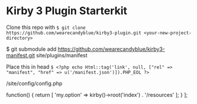 # Kirby 3 Plugin Starterkit

Clone this repo with ```$ git clone https://github.com/wearecandyblue/kirby3-plugin.git <your-new-project-directory>```


$ git submodule add https://github.com/wearecandyblue/kirby3-manifest.git site/plugins/manifest


Place this in head
```$ <?php echo Html::tag('link', null, ["rel" => "manifest", "href" => u('/manifest.json')]).PHP_EOL ?>```
<?= manifest() ?>

/site/config/config.php
<?php

return [
    'ready' => function() {
        return [
            'my.option' => kirby()->root('index') . '/resources'
        ];
    }
];
